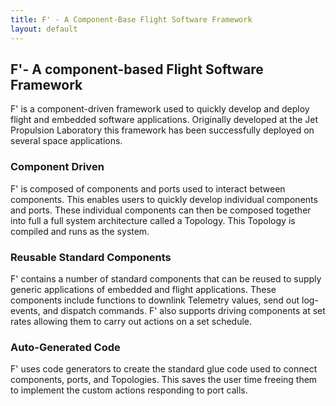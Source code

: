 ```yaml
---
title: F' - A Component-Base Flight Software Framework
layout: default
---
```

## F'- A component-based Flight Software Framework

F' is a component-driven framework used to quickly develop and deploy flight and embedded software applications. Originally developed at the Jet Propulsion Laboratory this framework has been successfully deployed on several space applications.


### Component Driven

F' is composed of components and ports used to interact between components. This enables users to quickly develop
individual components and ports. These individual components can then be composed together into full a full system architecture called a Topology. This Topology is compiled and runs as the system.

### Reusable Standard Components

F' contains a number of standard components that can be reused to supply generic applications of embedded and
flight applications. These components include functions to downlink Telemetry values, send out log-events, and
dispatch commands. F' also supports driving components at set rates allowing them to carry out actions on
a set schedule.

### Auto-Generated Code

F' uses code generators to create the standard glue code used to connect components, ports, and Topologies. This
saves the user time freeing them to implement the custom actions responding to port calls.
